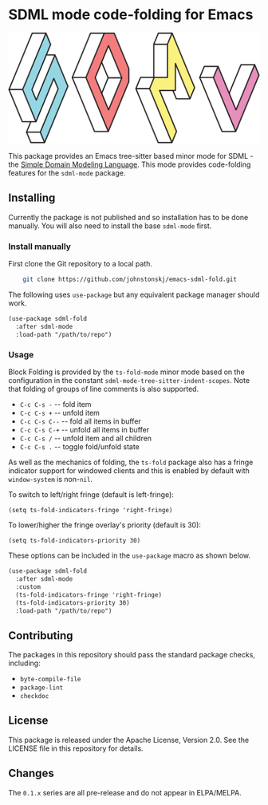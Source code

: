 # SDML mode code-folding for Emacs

![SDML Logo Text](https://raw.githubusercontent.com/sdm-lang/.github/main/profile/horizontal-text.svg)

This package provides an Emacs tree-sitter based minor mode for SDML - the
[Simple Domain Modeling Language](https://github.com/johnstonskj/tree-sitter-sdml). This mode provides code-folding features for
the `sdml-mode` package.

## Installing

Currently the package is not published and so installation has to be done
manually. You will also need to install the base `sdml-mode` first.

### Install manually

First clone the Git repository to a local path.

```bash
    git clone https://github.com/johnstonskj/emacs-sdml-fold.git
```

The following uses `use-package` but any equivalent package manager should work.

```elisp
(use-package sdml-fold
  :after sdml-mode
  :load-path "/path/to/repo")
```

### Usage

Block Folding is provided by the `ts-fold-mode` minor mode based on the
configuration in the constant `sdml-mode-tree-sitter-indent-scopes`. Note that
folding of groups of line comments is also supported.

* `C-c C-s -` -- fold item
* `C-c C-s +` -- unfold item
* `C-c C-s C--` -- fold all items in buffer
* `C-c C-s C-+` -- unfold all items in buffer
* `C-c C-s /` -- unfold item and all children
* `C-c C-s .` -- toggle fold/unfold state

As well as the mechanics of folding, the `ts-fold` package also has a fringe
indicator support for windowed clients and this is enabled by default with
`window-system` is non-`nil`.

To switch to left/right fringe (default is left-fringe):

```elisp
(setq ts-fold-indicators-fringe 'right-fringe)
```
To lower/higher the fringe overlay's priority (default is 30):

```elisp
(setq ts-fold-indicators-priority 30)
```

These options can be included in the `use-package` macro as shown below.

```elisp
(use-package sdml-fold
  :after sdml-mode
  :custom
  (ts-fold-indicators-fringe 'right-fringe)
  (ts-fold-indicators-priority 30)
  :load-path "/path/to/repo")
```

## Contributing

The packages in this repository should pass the standard package checks,
including:

* `byte-compile-file`
* `package-lint`
* `checkdoc`

## License

This package is released under the Apache License, Version 2.0. See the LICENSE
file in this repository for details.

## Changes

The `0.1.x` series are all pre-release and do not appear in ELPA/MELPA.
